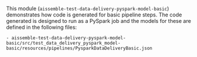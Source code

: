 This module (`aissemble-test-data-delivery-pyspark-model-basic`) demonstrates how code is generated for basic pipeline 
steps.  The code generated is designed to run as a PySpark job and the models for these are defined in the following files:
    
    - aissemble-test-data-delivery-pyspark-model-basic/src/test_data_delivery_pyspark_model-basic/resources/pipelines/PysparkDataDeliveryBasic.json